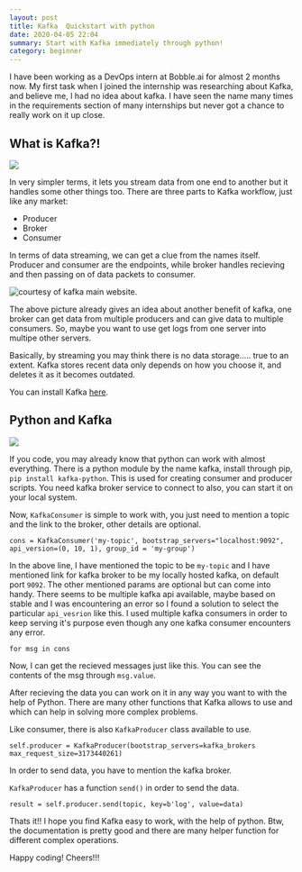 ```yaml
---
layout: post
title: Kafka  Quickstart with python
date: 2020-04-05 22:04
summary: Start with Kafka immediately through python!
category: beginner
---
```


I have been working as a DevOps intern at Bobble.ai for almost 2 months now. My first task when I joined the internship was researching about Kafka, and believe me, I had no idea about kafka. I have seen the name many times in the requirements section of many internships but never got a chance to really work on it up close.

## What is Kafka?!

![](https://media.giphy.com/media/XQvhpuryrPGnK/giphy.gif)

In very simpler terms, it lets you stream data from one end to another but it handles some other things too. There are three parts to Kafka workflow, just like any market:

- Producer
- Broker
- Consumer

In terms of data streaming, we can get a clue from the names itself. Producer and consumer are the endpoints, while broker handles recieving and then passing on of data packets to consumer.

![courtesy of kafka main website.](https://kafka.apache.org/23/images/kafka-apis.png)

The above picture already gives an idea about another benefit of kafka, one broker can get data from multiple producers and can give data to multiple consumers. So, maybe you want to use get logs from one server into multipe other servers.

Basically, by streaming you may think there is no data storage..... true to an extent. Kafka stores recent data only depends on how you choose it, and deletes it as it becomes outdated.

You can install Kafka [here](https://kafka.apache.org/downloads).

## Python and Kafka

![](https://media.giphy.com/media/mBhfvDOd7n8FPGBs6B/giphy.gif)

If you code, you may already know that python can work with almost everything. There is a python module by the name kafka, install through pip, `pip install kafka-python`. This is used for creating consumer and producer scripts. You need kafka broker service to connect to also, you can start it on your local system.

Now, `KafkaConsumer` is simple to work with, you just need to mention a topic and the link to the broker, other details are optional.

`cons = KafkaConsumer('my-topic', bootstrap_servers="localhost:9092", api_version=(0, 10, 1), group_id = 'my-group')`

In the above line, I have mentioned the topic to be `my-topic` and I have mentioned link for kafka broker to be my locally hosted kafka, on default port `9092`. The other mentioned params are optional but can come into handy. There seems to be multiple kafka api available, maybe based on stable and I was encountering an error so I found a solution to select the particular `api_vesrion` like this. I used multiple kafka consumers in order to keep serving it's purpose even though any one kafka consumer encounters any error.

`for msg in cons`

Now, I can get the recieved messages just like this. You can see the contents of the msg through `msg.value`.

After recieving the data you can work on it in any way you want to with the help of Python. There are many other functions that Kafka allows to use and which can help in solving more complex problems.

Like consumer, there is also `KafkaProducer` class available to use.

`self.producer = KafkaProducer(bootstrap_servers=kafka_brokers max_request_size=3173440261)`

In order to send data, you have to mention the kafka broker.

`KafkaProducer` has a function `send()` in order to send the data. 

`result = self.producer.send(topic, key=b'log', value=data)`

Thats it!! I hope you find Kafka easy to work, with the help of python. Btw, the documentation is pretty good and there are many helper function for different complex operations.

Happy coding! Cheers!!!